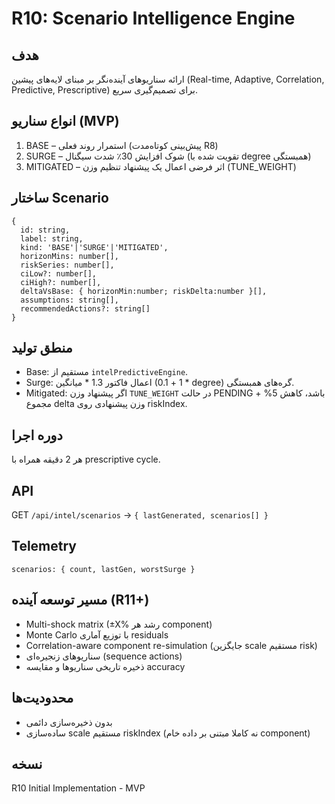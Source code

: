 # R10: Scenario Intelligence Engine

## هدف
ارائه سناریوهای آینده‌نگر بر مبنای لایه‌های پیشین (Real-time, Adaptive, Correlation, Predictive, Prescriptive) برای تصمیم‌گیری سریع.

## انواع سناریو (MVP)
1. BASE – استمرار روند فعلی (پیش‌بینی کوتاه‌مدت R8)
2. SURGE – شوک افزایش 30٪ شدت سیگنال (تقویت شده با degree همبستگی)
3. MITIGATED – اثر فرضی اعمال یک پیشنهاد تنظیم وزن (TUNE_WEIGHT)

## ساختار Scenario
```
{
  id: string,
  label: string,
  kind: 'BASE'|'SURGE'|'MITIGATED',
  horizonMins: number[],
  riskSeries: number[],
  ciLow?: number[],
  ciHigh?: number[],
  deltaVsBase: { horizonMin:number; riskDelta:number }[],
  assumptions: string[],
  recommendedActions?: string[]
}
```

## منطق تولید
- Base: مستقیم از `intelPredictiveEngine`.
- Surge: اعمال فاکتور 1.3 * میانگین (1 + 0.1 * degree) گره‌های همبستگی.
- Mitigated: اگر پیشنهاد وزن `TUNE_WEIGHT` در حالت PENDING باشد، کاهش 5% + مجموع delta وزن پیشنهادی روی riskIndex.

## دوره اجرا
هر 2 دقیقه همراه با prescriptive cycle.

## API
GET `/api/intel/scenarios` → `{ lastGenerated, scenarios[] }`

## Telemetry
```
scenarios: { count, lastGen, worstSurge }
```

## مسیر توسعه آینده (R11+)
- Multi-shock matrix (±X% رشد هر component)
- Monte Carlo با توزیع آماری residuals
- Correlation-aware component re-simulation (جایگزین scale مستقیم risk)
- سناریوهای زنجیره‌ای (sequence actions)
- ذخیره تاریخی سناریوها و مقایسه accuracy

## محدودیت‌ها
- بدون ذخیره‌سازی دائمی
- ساده‌سازی scale مستقیم riskIndex (نه کاملا مبتنی بر داده خام component)

## نسخه
R10 Initial Implementation - MVP
